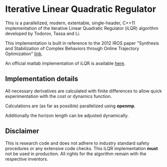 # Iterative Linear Quadratic Regulator

This is a parallelized, modern, extentable, single-header, C++11
implementation of the iterative Linear Quadratic Regulator (iLQR)
algorithm developed by Todorov, Tassa and Li.

This implementation is built in reference to the 2012 IROS paper
"Synthesis and Stabilization of Complex Behaviors through
Online Trajectory Optimization"
[link](https://homes.cs.washington.edu/~todorov/papers/TassaIROS12.pdf).

An official matlab implementation of iLQR is available
[here](https://de.mathworks.com/matlabcentral/fileexchange/52069-ilqg-ddp-trajectory-optimization).

## Implementation details

All necessary derivatives are calculated with finite differences to
allow quick experimentation with the cost or dynamics function. 

Calculations are (as far as possible) parallelized using **openmp**.

Additionally the horizon length can be adjusted dynamically.

## Disclaimer

This is research code and does not adhere to industry standard
safety procedures or any extensive code checks.
This iLQR implementation **must** not be used in production. 
All rights for the algorithm remain with the respective inventors.
